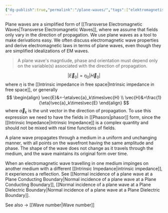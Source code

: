 ```yaml
---
{"dg-publish":true,"permalink":"/plane-waves/","tags":["elektromagnetiskfältteori"]}
---
```


Plane waves are a simplified form of [[Transverse Electromagnetic Waves\|Transverse Electromagnetic Waves]], where we assume that fields only vary in the direction of propagation. We use plane waves as a tool to make derivations easy. We often discuss electromagnetic wave properties and derive electromagnetic laws in terms of plane waves, even though they are simplified idealizations of EM waves.

> A plane wave's magntiude, phase and orientation must depend only on the variable(s) associated with the direction of propagation.

$$
\left| \vec{E}_0 \right| = \eta_{0}\left| \vec{H}_0 \right| $$
where $\eta$ is the [[Intrinsic impedance in free space\|Intrinsic impedance in free space]], or generally
$$
\begin{align}
\vec{E}&=-\eta\vec{a}_k\times\vec{H} \\
\vec{H}&=\frac{1}{\eta}\vec{a}_k\times\vec{E}
\end{align}
$$
where $\vec{a}_k$ is the unit vector in the direction of propagation. To use this expression we need to have the fields in [[Phasors\|phasor]] form, since the [[Intrinsic Impedance\|Intrinsic Impedance]] is a complex quantity and should not be mixed with real time functions of fields.

A plane wave propagates through a medium in a uniform and unchanging manner, with all points on the wavefront having the same amplitude and phase. The shape of the wave does not change as it travels through the medium, and the wave maintains its original form over time. 

When an electromagnetic wave travelling in one medium impinges on another medium with a different [[Intrinsic Impedance\|intrinsic impedance]], it experiences a reflection. See [[Normal incidence of a plane wave at a Plane Conducting Boundary\|Normal incidence of a plane wave at a Plane Conducting Boundary]], [[Normal incidence of a plane wave at a Plane Dielectric Boundary\|Normal incidence of a plane wave at a Plane Dielectric Boundary]].

See also → [[Wave number\|Wave number]]
